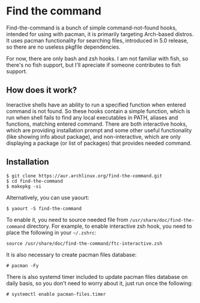 # Find the command

Find-the-command is a bunch of simple command-not-found hooks, intended for using with pacman, it is primarily targeting Arch-based distros. It uses pacman functionality for searching files, introduced in 5.0 release, so there are no useless pkgfile dependencies.

For now, there are only bash and zsh hooks. I am not familiar with fish, so there's no fish support, but I'll apreciate if someone contributes to fish support.

## How does it work?

Ineractive shells have an ability to run a specified function when entered command is not found. So these hooks contain a simple function, which is run when shell fails to find any local executables in PATH, aliases and functions, matching entered command. There are both interactive hooks, which are providing installation prompt and some other useful functionality (like showing info about package), and non-interactive, which are only displaying a package (or list of packages) that provides needed command.

## Installation

	$ git clone https://aur.archlinux.org/find-the-command.git
	$ cd find-the-command
	$ makepkg -si

Alternatively, you can use yaourt:

	$ yaourt -S find-the-command

To enable it, you need to source needed file from `/usr/share/doc/find-the-command` directory. For example, to enable interactive zsh hook, you need to place the following in your `~/.zshrc`:

	source /usr/share/doc/find-the-command/ftc-interactive.zsh

It is also necessary to create pacman files database:

	# pacman -Fy

There is also systemd timer included to update pacman files database on daily basis, so you don't need to worry about it, just run once the following:

	# systemctl enable pacman-files.timer
